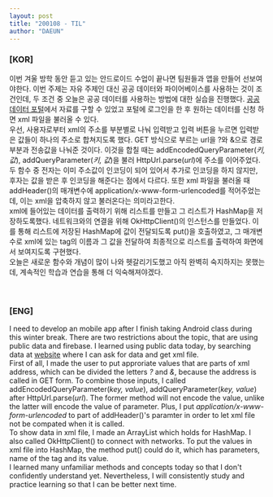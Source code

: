 ```yaml
---
layout: post
title: "200108 - TIL"
author: "DAEUN"
---
```


### [KOR]
이번 겨울 방학 동안 듣고 있는 안드로이드 수업이 끝나면 팀원들과 앱을 만들어 선보여야한다. 이번 주제는 자유 주제인 대신 공공 데이터와 파이어베이스를 사용하는 것이 조건인데, 두 조건 중 오늘은 공공 데이터를 사용하는 방법에 대한 실습을 진행했다. [공공 데이터 포털](https://www.data.go.kr/)에서 자료를 구할 수 있었고 포털에 로그인을 한 후 원하는 데이터를 신청 하면 xml 파일을 불러올 수 있다.
<br>
우선, 사용자로부터 xml의 주소를 부분별로 나눠 입력받고 입력 버튼을 누르면 입력받은 값들이 하나의 주소로 합쳐지도록 했다. GET 방식으로 부르는 url을 ?와 &으로 경로 부분과 전송값을 나눠준 것이다. 이것을 합칠 때는 addEncodedQueryParameter(_키, 값_), addQueryParameter(_키, 값_)을 불러 HttpUrl.parse(_url_)에 주소를 이어주었다. 두 함수 중 전자는 이미 주소값이 인코딩이 되어 있어서 추가로 인코딩을 하지 않지만, 후자는 값을 받은 후 인코딩을 해준다는 점에서 다르다. 또한 xml 파일을 불러올 때 addHeader()의 매개변수에 application/x-www-form-urlencoded를 적어주었는데, 이는 xml을 압축하지 않고 불러온다는 의미라고한다.
<br>
xml에 들어있는 데이터를 출력하기 위해 리스트를 만들고 그 리스트가 HashMap을 저장하도록했다. 네트워크와의 연결을 위해 OkHttpClient()의 인스턴스를 만들었다. 이를 통해 리스트에 저장된 HashMap에 값이 전달되도록 put()을 호출하였고, 그 매개변수로 xml에 있는 tag의 이름과 그 값을 전달하여 최종적으로 리스트를 출력하여 화면에서 보여지도록 구현했다.
<br>
오늘은 새로운 함수와 개념이 많이 나와 헷갈리기도했고 아직 완벽히 숙지하지는 못했는데, 계속적인 학습과 연습을 통해 더 익숙해져야겠다.
<br><br><br>
### [ENG]
I need to develop an mobile app after I finish taking Android class during this winter break. There are two restrictions about the topic, that are using public data and firebase. I learned using public data today, by searching data at [website](https://www.data.go.kr/) where I can ask for data and get xml file.
<br>
First of all, I made the user to put approriate values that are parts of xml address, which can be divided the letters _?_ and _&_, because the address is called in GET form. To combine those inputs, I called addEncodedQueryParameter(_key, value_), addQueryParameter(_key, value_) after HttpUrl.parse(_url_). The former method will not encode the value, unlike the latter will encode the value of parameter. Plus, I put _application/x-www-form-urlencoded_ to part of addHeader()'s paramter in order to let xml file not be compated when it is called.
<br>
To show data in xml file, I made an ArrayList which holds for HashMap. I also called OkHttpClient() to connect with networks. To put the values in xml file into HashMap, the method put() could do it, which has parameters, name of the tag and its value.
<br>
I learned many unfamiliar methods and concepts today so that I don't confidently understand yet. Nevertheless, I will consistently study and practice learning so that I can be better next time.